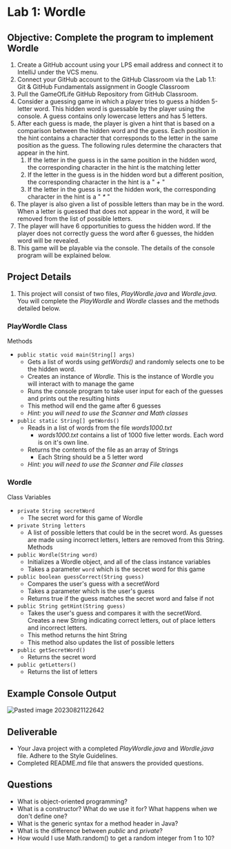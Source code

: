 # Lab 1: Wordle

## Objective: Complete the program to implement Wordle
1. Create a GitHub account using your LPS email address and connect it to IntelliJ under the VCS menu. 
2. Connect your GitHub account to the GitHub Classroom via the Lab 1.1: Git & GitHub Fundamentals assignment in Google Classroom
3. Pull the GameOfLife GitHub Repository from GitHub Classroom.
4. Consider a guessing game in which a player tries to guess a hidden 5-letter word. This hidden word is guessable by the player using the console. A guess contains only lowercase letters and has 5 letters. 
5. After each guess is made, the player is given a hint that is based on a comparison between the hidden word and the guess. Each position in the hint contains a character that corresponds to the letter in the same position as the guess. The following rules determine the characters that appear in the hint.
	1. If the letter in the guess is in the same position in the hidden word, the corresponding character in the hint is the matching letter
	2. If the letter in the guess is in the hidden word but a different position, the corresponding character in the hint is a " *+* "
	2. If the letter in the guess is not the hidden work, the corresponding character in the hint is a  " *\** "
6. The player is also given a list of possible letters than may be in the word.  When a letter is guessed that does not appear in the word, it will be removed from the list of possible letters.
7. The player will have 6 opportunities to guess the hidden word. If the player does not correctly guess the word after 6 guesses, the hidden word will be revealed.
8. This game will be playable via the console. The details of the console program will be explained below.

## Project Details
1. This project will consist of two files, *PlayWordle.java* and *Wordle.java.* You will complete the *PlayWordle* and *Wordle* classes and the methods detailed below.

### PlayWordle Class
Methods
- ```public static void main(String[] args)```
	- Gets a list of words using *getWords()* and randomly selects one to be the hidden word.
	- Creates an instance of *Wordle.* This is the instance of Wordle you will interact with to manage the game
	- Runs the console program to take user input for each of the guesses and prints out the resulting hints
	- This method will end the game after 6 guesses
	- *Hint: you will need to use the Scanner and Math classes*
- ```public static String[] getWords()```
	- Reads in a list of words from the file *words1000.txt*
		- *words1000.txt* contains a list of 1000 five letter words. Each word is on it's own line.
	- Returns the contents of the file as an array of Strings
		- Each String should be a 5 letter word
	- *Hint: you will need to use the Scanner and File classes*

### Wordle
Class Variables
- ```private String secretWord```
	- The secret word for this game of Wordle
- ```private String letters```
	- A list of possible letters that could be in the secret word. As guesses are made using incorrect letters, letters are removed from this String.
Methods
- ```public Wordle(String word)```
	- Initializes a Wordle object, and all of the class instance variables
	- Takes a parameter ```word``` which is the secret word for this game
- ```public boolean guessCorrect(String guess)```
	- Compares the user's guess with a secretWord
	- Takes a parameter  which is the user's guess
	- Returns true if the guess matches the secret word and false if not
- ```public String getHint(String guess)```
	- Takes the user's guess and compares it with the secretWord. Creates a new String indicating correct letters, out of place letters and incorrect letters.
	- This method returns the hint String
	- This method also updates the list of possible letters 
- ```public getSecretWord()```
	- Returns the secret word
- ```public getLetters()```
	- Returns the list of letters

## Example Console Output
![Pasted image 20230821122642](https://github.com/gormes-EPIC/Wordle/assets/134316348/a60677e1-5a37-4f14-9e55-1cd581a9ac04)


## Deliverable
- Your Java project with a completed *PlayWordle.java* and *Wordle.java* file. Adhere to the Style Guidelines.
- Completed README.md file that answers the provided questions.

## Questions
- What is object-oriented programming?
- What is a constructor? What do we use it for? What happens when we don't define one?
- What is the generic syntax for a method header in Java?
- What is the difference between *public* and *private*?
- How would I use Math.random() to get a random integer from 1 to 10?
